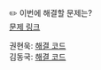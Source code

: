 ✏️ 이번에 해결할 문제는? <br>
[문제 링크](https://www.acmicpc.net/problem/2164)

권현욱: [해결 코드]() <br>
김동국: [해결 코드]() <br>
